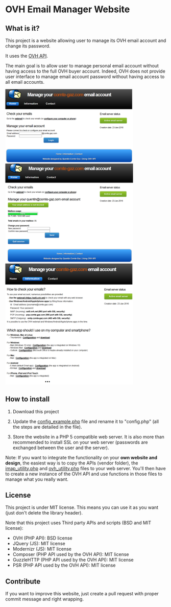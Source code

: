 # OVH Email Manager Website

## What is it?

This project is a website allowing user to manage its OVH email account and change its password.

It uses the <a target="_blank" href="https://api.ovh.com">OVH API</a>.

The main goal is to allow user to manage personal email account without having access to the full OVH buyer account.
Indeed, OVH does not provide user interface to manage email account password without having access to all email accounts.


<img src="examples/index.png" width="400">
<img src="examples/connected.png" width="400">
<img src="examples/information.png" width="400">


## How to install

1) Download this project

2) Update the <a target="_blank" href="https://github.com/QuentinCG/OVH-Email-Manager-Website/blob/master/config_example.php">config_example.php</a> file and rename it to "config.php" (all the steps are detailed in the file).

3) Store the website in a PHP 5 compatible web server. It is also more than recommended to install SSL on your web server (passwords are exchanged between the user and the server).


Note: If you want to integrate the functionality on your <b>own website and design</b>, the easiest way is to copy the APIs (vendor folder),
the <a target="_blank" href="https://github.com/QuentinCG/OVH-Email-Manager-Website/blob/master/imap_utility.php">imap_utility.php</a> and
<a target="_blank" href="https://github.com/QuentinCG/OVH-Email-Manager-Website/blob/master/ovh_utility.php">ovh_utility.php</a> files to your web server.
You'll then have to create a new instance of the OVH API and use functions in those files to manage what you really want.


## License

This project is under MIT license. This means you can use it as you want (just don't delete the library header).

Note that this project uses Third party APIs and scripts (BSD and MIT license):
 - OVH (PHP API): BSD license
 - JQuery (JS): MIT license
 - Modernizr (JS): MIT license
 - Composer (PHP API used by the OVH API): MIT license
 - GuzzleHTTP (PHP API used by the OVH API): MIT license
 - PSR (PHP API used by the OVH API): MIT license


## Contribute

If you want to improve this website, just create a pull request with proper commit message and right wrapping.